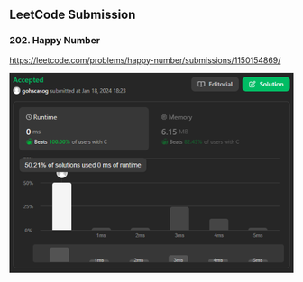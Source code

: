 ## LeetCode Submission

### 202. Happy Number

https://leetcode.com/problems/happy-number/submissions/1150154869/

![202. Happy Number](202HappyNumber.png)
